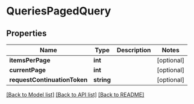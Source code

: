 # QueriesPagedQuery

## Properties
Name | Type | Description | Notes
------------ | ------------- | ------------- | -------------
**itemsPerPage** | **int** |  | [optional] 
**currentPage** | **int** |  | [optional] 
**requestContinuationToken** | **string** |  | [optional] 

[[Back to Model list]](../README.md#documentation-for-models) [[Back to API list]](../README.md#documentation-for-api-endpoints) [[Back to README]](../README.md)


